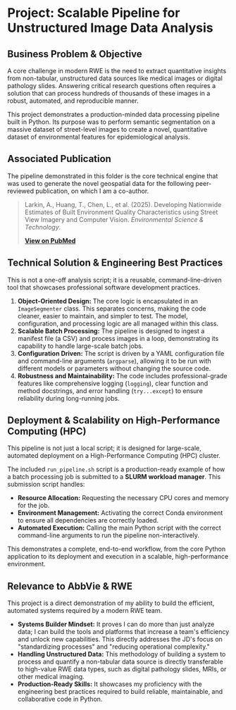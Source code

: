 # Project: Scalable Pipeline for Unstructured Image Data Analysis

## Business Problem & Objective

A core challenge in modern RWE is the need to extract quantitative insights from non-tabular, unstructured data sources like medical images or digital pathology slides. Answering critical research questions often requires a solution that can process hundreds of thousands of these images in a robust, automated, and reproducible manner.

This project demonstrates a production-minded data processing pipeline built in Python. Its purpose was to perform semantic segmentation on a massive dataset of street-level images to create a novel, quantitative dataset of environmental features for epidemiological analysis.

## Associated Publication

The pipeline demonstrated in this folder is the core technical engine that was used to generate the novel geospatial data for the following peer-reviewed publication, on which I am a co-author.

> Larkin, A., Huang, T., Chen, L., et al. (2025). Developing Nationwide Estimates of Built Environment Quality Characteristics using Street View Imagery and Computer Vision. *Environmental Science & Technology*.
>
> **[View on PubMed](https://pubmed.ncbi.nlm.nih.gov/39636637/)**


## Technical Solution & Engineering Best Practices

This is not a one-off analysis script; it is a reusable, command-line-driven tool that showcases professional software development practices.

1.  **Object-Oriented Design:** The core logic is encapsulated in an `ImageSegmenter` class. This separates concerns, making the code cleaner, easier to maintain, and simpler to test. The model, configuration, and processing logic are all managed within this class.
2.  **Scalable Batch Processing:** The pipeline is designed to ingest a manifest file (a CSV) and process images in a loop, demonstrating its capability to handle large-scale batch jobs.
3.  **Configuration Driven:** The script is driven by a YAML configuration file and command-line arguments (`argparse`), allowing it to be run with different models or parameters without changing the source code.
4.  **Robustness and Maintainability:** The code includes professional-grade features like comprehensive logging (`logging`), clear function and method docstrings, and error handling (`try...except`) to ensure reliability during long-running jobs.

## Deployment & Scalability on High-Performance Computing (HPC)

This pipeline is not just a local script; it is designed for large-scale, automated deployment on a High-Performance Computing (HPC) cluster.

The included `run_pipeline.sh` script is a production-ready example of how a batch processing job is submitted to a **SLURM workload manager**. This submission script handles:

*   **Resource Allocation:** Requesting the necessary CPU cores and memory for the job.
*   **Environment Management:** Activating the correct Conda environment to ensure all dependencies are correctly loaded.
*   **Automated Execution:** Calling the main Python script with the correct command-line arguments to run the pipeline non-interactively.

This demonstrates a complete, end-to-end workflow, from the core Python application to its deployment and execution in a scalable, high-performance environment.

## Relevance to AbbVie & RWE

This project is a direct demonstration of my ability to build the efficient, automated systems required by a modern RWE team.

*   **Systems Builder Mindset:** It proves I can do more than just analyze data; I can build the tools and platforms that increase a team's efficiency and unlock new capabilities. This directly addresses the JD's focus on "standardizing processes" and "reducing operational complexity."
*   **Handling Unstructured Data:** This methodology of building a system to process and quantify a non-tabular data source is directly transferable to high-value RWE data types, such as digital pathology slides, MRIs, or other medical imaging.
*   **Production-Ready Skills:** It showcases my proficiency with the engineering best practices required to build reliable, maintainable, and collaborative code in Python.